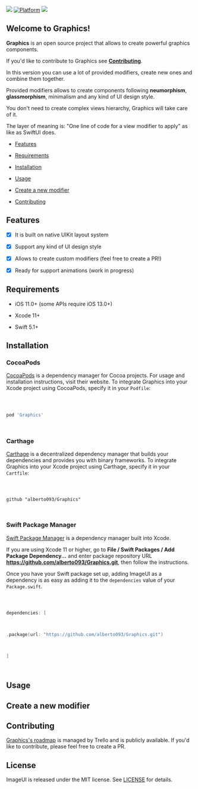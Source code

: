






<img src="https://img.shields.io/cocoapods/v/Graphics.svg?label=version"> [![Platform](https://img.shields.io/cocoapods/p/Graphics.svg?style=flat)](https://developer.apple.com/iphone/index.action) <img src="https://img.shields.io/badge/supports-Swift%20Package%20Manager%2C%20CocoaPods%2C%20Carthage-green.svg">

  

  

## Welcome to Graphics!

  

******Graphics****** is an open source project that allows to create powerful graphics components.

  

If you'd like to contribute to Graphics see [******Contributing******](#contributing).

  

In this version you can use a lot of provided modifiers, create new ones and combine them together.

  

Provided modifiers allows to create components following ****neumorphism****, ****glassmorphism****, minimalism and any kind of UI design style.

  

You don't need to create complex views hierarchy, Graphics will take care of it.

The layer of meaning is: "One line of code for a view modifier to apply" as like as SwiftUI does.

  

- [Features](#features)

  

- [Requirements](#requirements)

  

- [Installation](#installation)

  

- [Usage](#usage)

  

- [Create a new modifier](#create-a-new-modifier)

  

- [Contributing](#contributing)

  

  

## Features

  

- [x] It is built on native UIKit layout system

  

- [x] Support any kind of UI design style

  

- [x] Allows to create custom modifiers (feel free to create a PR!)

  

- [x] Ready for support animations (work in progress)

  

## Requirements

  

- iOS 11.0+ (some APIs require iOS 13.0+)

  

- Xcode 11+

  

- Swift 5.1+

  

  

## Installation

  

  

### CocoaPods

  

[CocoaPods](https://cocoapods.org) is a dependency manager for Cocoa projects. For usage and installation instructions, visit their website. To integrate Graphics into your Xcode project using CocoaPods, specify it in your `Podfile`:

  

  

```ruby

  

pod 'Graphics'

  

```

  

  

### Carthage

  

[Carthage](https://github.com/Carthage/Carthage) is a decentralized dependency manager that builds your dependencies and provides you with binary frameworks. To integrate Graphics into your Xcode project using Carthage, specify it in your `Cartfile`:

  

  

```ogdl

  

github "alberto093/Graphics"

  

```

  

  

### Swift Package Manager

  

[Swift Package Manager](https://swift.org/package-manager/) is a dependency manager built into Xcode.

  

  

If you are using Xcode 11 or higher, go to ******File / Swift Packages / Add Package Dependency...****** and enter package repository URL ******https://github.com/alberto093/Graphics.git******, then follow the instructions.

  

Once you have your Swift package set up, adding ImageUI as a dependency is as easy as adding it to the `dependencies` value of your `Package.swift`.

  

  

```swift

  

dependencies: [

  

.package(url: "https://github.com/alberto093/Graphics.git")

  

]

  

```

  

  

## Usage

  

  

## Create a new modifier

  

## Contributing

  

[Graphics's roadmap](https://trello.com/b/U9h84E5f/graphics) is managed by Trello and is publicly available. If you'd like to contribute, please feel free to create a PR.

  

  

## License

  

ImageUI is released under the MIT license. See [LICENSE](https://github.com/alberto093/Graphics/blob/master/LICENSE) for details.
